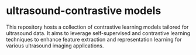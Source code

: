 # ultrasound-contrastive models
This repository hosts a collection of contrastive learning models tailored for ultrasound data. It aims to leverage self-supervised and contrastive learning techniques to enhance feature extraction and representation learning for various ultrasound imaging applications. 
